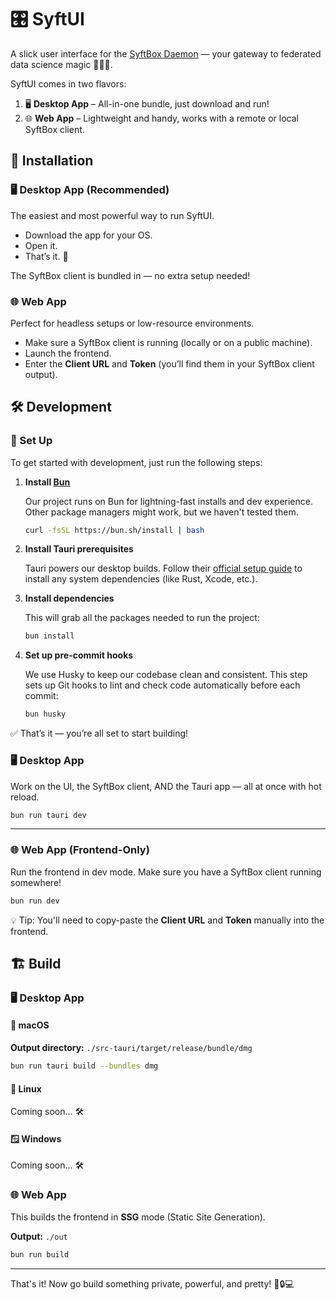 # 🎛️ SyftUI

A slick user interface for the [SyftBox Daemon](https://www.github.com/OpenMined/syft) — your gateway to federated data science magic 🧙‍♂️✨.

SyftUI comes in two flavors:

1. 🖥️ **Desktop App** – All-in-one bundle, just download and run!
2. 🌐 **Web App** – Lightweight and handy, works with a remote or local SyftBox client.

## 🚀 Installation

### 🖥️ Desktop App (Recommended)

The easiest and most powerful way to run SyftUI.

- Download the app for your OS.
- Open it.
- That’s it. 🎉

The SyftBox client is bundled in — no extra setup needed!

### 🌐 Web App

Perfect for headless setups or low-resource environments.

- Make sure a SyftBox client is running (locally or on a public machine).
- Launch the frontend.
- Enter the **Client URL** and **Token** (you’ll find them in your SyftBox client output).

## 🛠️ Development

### 💅 Set Up

To get started with development, just run the following steps:

1. **Install [Bun](https://bun.sh/docs/installation)**

   Our project runs on Bun for lightning-fast installs and dev experience. Other package managers might work, but we haven't tested them.

   ```bash
   curl -fsSL https://bun.sh/install | bash
   ```

2. **Install Tauri prerequisites**

   Tauri powers our desktop builds. Follow their [official setup guide](https://tauri.app/start/prerequisites/) to install any system dependencies (like Rust, Xcode, etc.).

3. **Install dependencies**

   This will grab all the packages needed to run the project:

   ```bash
   bun install
   ```

4. **Set up pre-commit hooks**

   We use Husky to keep our codebase clean and consistent. This step sets up Git hooks to lint and check code automatically before each commit:

   ```bash
   bun husky
   ```

✅ That’s it — you’re all set to start building!

### 🖥️ Desktop App

Work on the UI, the SyftBox client, AND the Tauri app — all at once with hot reload.

```bash
bun run tauri dev
```

---

### 🌐 Web App (Frontend-Only)

Run the frontend in dev mode. Make sure you have a SyftBox client running somewhere!

```bash
bun run dev
```

💡 Tip: You'll need to copy-paste the **Client URL** and **Token** manually into the frontend.

## 🏗️ Build

### 🖥️ Desktop App

#### 🍎 macOS

**Output directory:** `./src-tauri/target/release/bundle/dmg`

```bash
bun run tauri build --bundles dmg
```

#### 🐧 Linux

Coming soon... 🛠️

#### 🪟 Windows

Coming soon... 🛠️

### 🌐 Web App

This builds the frontend in **SSG** mode (Static Site Generation).

**Output:** `./out`

```bash
bun run build
```

---

That's it! Now go build something private, powerful, and pretty! 🧠🔒💻
